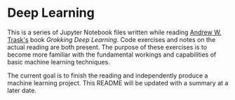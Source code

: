 # Deep Learning
This is a series of Jupyter Notebook files written while reading [Andrew W. Trask's](https://github.com/iamtrask/) book <i>Grokking Deep Learning</i>. 
Code exercises and notes on the actual reading are both present. The purpose of these exercises is to become more familiar with the fundamental workings and capabilities of
basic machine learning techniques.

The current goal is to finish the reading and independently produce a machine learning project. This README will be updated with a summary at a later date.
